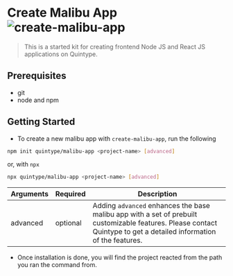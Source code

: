# Create Malibu App ![create-malibu-app](https://img.shields.io/npm/v/@quintype/create-malibu-app.svg)

> This is a started kit for creating frontend Node JS and React JS applications on Quintype.

## Prerequisites

- git
- node and npm

## Getting Started

- To create a new malibu app with `create-malibu-app`, run the following

```bash
npm init quintype/malibu-app <project-name> [advanced]
```

or, with `npx`

```bash
npx quintype/malibu-app <project-name> [advanced]
```

Arguments | Required | Description
--- | --- | --- 
advanced | optional | Adding `advanced` enhances the base malibu app with a set of prebuilt customizable features. Please contact Quintype to get a detailed information of the features.

- Once installation is done, you will find the project reacted from the path you ran the command from.
